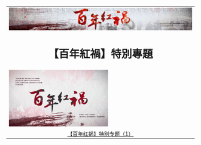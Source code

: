 
<table>
<tr>
	<td colspan=3>
		
<img src="https://github.com/koho1866/hi/blob/master/img/2018-03-05_1.jpg" width="875">
<div align="center"><h1>【百年紅禍】特別專題 </h1></div>


<tr>
  <td><a href="https://github.com/koho1866/hi/blob/master/bnhh/bnhh1s.mp4?raw=true"><img src="https://github.com/koho1866/hi/blob/master/img/bn.jpg" width="265"  border="0" alt=""></a></td>
  
  
  </tr>
  <tr><br>
	<td><center><a href="https://github.com/koho1866/hi/blob/master/bnhh/bnhh1s.mp4?raw=true">【百年红祸】特别专题（1）</a></center></td>
